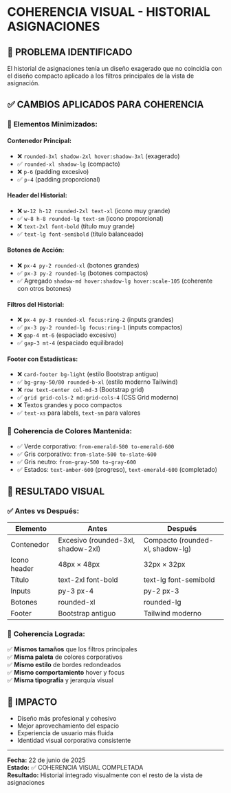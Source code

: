 # COHERENCIA VISUAL - HISTORIAL ASIGNACIONES

## 🎯 PROBLEMA IDENTIFICADO
El historial de asignaciones tenía un diseño exagerado que no coincidía con el diseño compacto aplicado a los filtros principales de la vista de asignación.

## ✅ CAMBIOS APLICADOS PARA COHERENCIA

### 🔧 **Elementos Minimizados:**

#### **Contenedor Principal:**
- ❌ `rounded-3xl shadow-2xl hover:shadow-3xl` (exagerado)
- ✅ `rounded-xl shadow-lg` (compacto)
- ❌ `p-6` (padding excesivo)
- ✅ `p-4` (padding proporcional)

#### **Header del Historial:**
- ❌ `w-12 h-12 rounded-2xl text-xl` (icono muy grande)
- ✅ `w-8 h-8 rounded-lg text-sm` (icono proporcional)
- ❌ `text-2xl font-bold` (título muy grande)
- ✅ `text-lg font-semibold` (título balanceado)

#### **Botones de Acción:**
- ❌ `px-4 py-2 rounded-xl` (botones grandes)
- ✅ `px-3 py-2 rounded-lg` (botones compactos)
- ✅ Agregado `shadow-md hover:shadow-lg hover:scale-105` (coherente con otros botones)

#### **Filtros del Historial:**
- ❌ `px-4 py-3 rounded-xl focus:ring-2` (inputs grandes)
- ✅ `px-3 py-2 rounded-lg focus:ring-1` (inputs compactos)
- ❌ `gap-4 mt-6` (espaciado excesivo)
- ✅ `gap-3 mt-4` (espaciado equilibrado)

#### **Footer con Estadísticas:**
- ❌ `card-footer bg-light` (estilo Bootstrap antiguo)
- ✅ `bg-gray-50/80 rounded-b-xl` (estilo moderno Tailwind)
- ❌ `row text-center col-md-3` (Bootstrap grid)
- ✅ `grid grid-cols-2 md:grid-cols-4` (CSS Grid moderno)
- ❌ Textos grandes y poco compactos
- ✅ `text-xs` para labels, `text-sm` para valores

### 🎨 **Coherencia de Colores Mantenida:**
- ✅ Verde corporativo: `from-emerald-500 to-emerald-600`
- ✅ Gris corporativo: `from-slate-500 to-slate-600`
- ✅ Gris neutro: `from-gray-500 to-gray-600`
- ✅ Estados: `text-amber-600` (progreso), `text-emerald-600` (completado)

## 📏 **RESULTADO VISUAL**

### ✅ **Antes vs Después:**
| Elemento | Antes | Después |
|----------|-------|---------|
| Contenedor | Excesivo (rounded-3xl, shadow-2xl) | Compacto (rounded-xl, shadow-lg) |
| Icono header | 48px × 48px | 32px × 32px |
| Título | text-2xl font-bold | text-lg font-semibold |
| Inputs | py-3 px-4 | py-2 px-3 |
| Botones | rounded-xl | rounded-lg |
| Footer | Bootstrap antiguo | Tailwind moderno |

### 🎯 **Coherencia Lograda:**
✅ **Mismos tamaños** que los filtros principales  
✅ **Misma paleta** de colores corporativos  
✅ **Mismo estilo** de bordes redondeados  
✅ **Mismo comportamiento** hover y focus  
✅ **Misma tipografía** y jerarquía visual  

## 🚀 **IMPACTO**
- Diseño más profesional y cohesivo
- Mejor aprovechamiento del espacio
- Experiencia de usuario más fluida
- Identidad visual corporativa consistente

---
**Fecha:** 22 de junio de 2025  
**Estado:** ✅ COHERENCIA VISUAL COMPLETADA  
**Resultado:** Historial integrado visualmente con el resto de la vista de asignaciones
